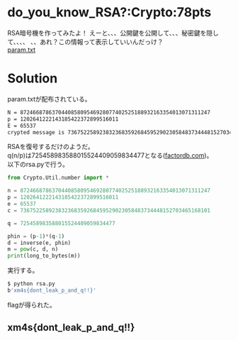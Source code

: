 # do_you_know_RSA?:Crypto:78pts
RSA暗号機を作ってみたよ！ えーと、、、公開鍵を公開して、、、秘密鍵を隠して、、、、 、、あれ？この情報って表示していいんだっけ？  
[param.txt](param.txt)  

# Solution
param.txtが配布されている。  
```text:param.txt
N = 872466878637044085809546928077402525188932163354013071311247
p = 1202641222143185422372899516011
E = 65537
crypted message is 736752258923832368359268459529023058483734448152703465168101
```
RSAを復号するだけのようだ。  
q(n/p)は725458983588015524409059834477となる([factordb.com](http://factordb.com/index.php?query=872466878637044085809546928077402525188932163354013071311247))。  
以下のrsa.pyで行う。  
```python:rsa.py
from Crypto.Util.number import *

n = 872466878637044085809546928077402525188932163354013071311247
p = 1202641222143185422372899516011
e = 65537
c = 736752258923832368359268459529023058483734448152703465168101

q = 725458983588015524409059834477

phin = (p-1)*(q-1)
d = inverse(e, phin)
m = pow(c, d, n)
print(long_to_bytes(m))
```
実行する。  
```bash
$ python rsa.py
b'xm4s{dont_leak_p_and_q!!}'
```
flagが得られた。  

## xm4s{dont_leak_p_and_q!!}